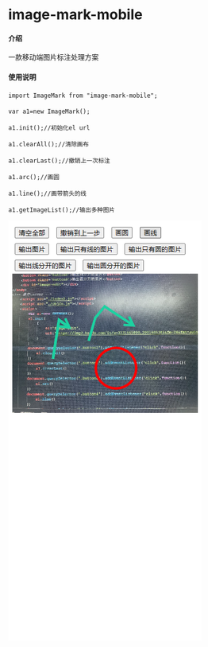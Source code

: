 # image-mark-mobile

#### 介绍
一款移动端图片标注处理方案


#### 使用说明
```
import ImageMark from "image-mark-mobile";

var a1=new ImageMark(); 

a1.init();//初始化el url 

a1.clearAll();//清除画布 

a1.clearLast();//撤销上一次标注 

a1.arc();//画圆 

a1.line();//画带箭头的线 

a1.getImageList();//输出多种图片 
```

<img src="/image/_20230117164745.png"/>

